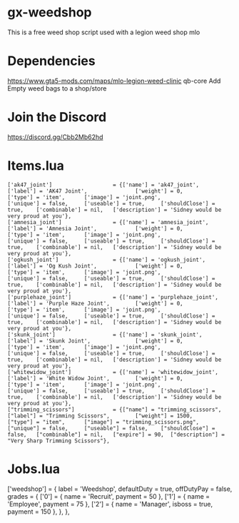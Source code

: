 # gx-weedshop
This is a free weed shop script used with a legion weed shop mlo

# Dependencies
https://www.gta5-mods.com/maps/mlo-legion-weed-clinic
qb-core
Add Empty weed bags to a shop/store

# Join the Discord
https://discord.gg/Cbb2Mb62hd

# Items.lua
	['ak47_joint'] 					 = {['name'] = 'ak47_joint', 			  	  	['label'] = 'AK47 Joint', 				['weight'] = 0, 		['type'] = 'item', 		['image'] = 'joint.png', 				['unique'] = false, 	['useable'] = true, 	['shouldClose'] = true,    ['combinable'] = nil,   ['description'] = 'Sidney would be very proud at you'},
	['amnesia_joint'] 				 = {['name'] = 'amnesia_joint', 			  	['label'] = 'Amnesia Joint', 			['weight'] = 0, 		['type'] = 'item', 		['image'] = 'joint.png', 				['unique'] = false, 	['useable'] = true, 	['shouldClose'] = true,    ['combinable'] = nil,   ['description'] = 'Sidney would be very proud at you'},
	['ogkush_joint'] 				 = {['name'] = 'ogkush_joint', 			  	    ['label'] = 'Og Kush Joint', 			['weight'] = 0, 		['type'] = 'item', 		['image'] = 'joint.png', 				['unique'] = false, 	['useable'] = true, 	['shouldClose'] = true,    ['combinable'] = nil,   ['description'] = 'Sidney would be very proud at you'},
	['purplehaze_joint'] 			 = {['name'] = 'purplehaze_joint', 			  	['label'] = 'Purple Haze Joint', 		['weight'] = 0, 		['type'] = 'item', 		['image'] = 'joint.png', 				['unique'] = false, 	['useable'] = true, 	['shouldClose'] = true,    ['combinable'] = nil,   ['description'] = 'Sidney would be very proud at you'},
	['skunk_joint'] 				 = {['name'] = 'skunk_joint', 			     	['label'] = 'Skunk Joint', 				['weight'] = 0, 		['type'] = 'item', 		['image'] = 'joint.png', 				['unique'] = false, 	['useable'] = true, 	['shouldClose'] = true,    ['combinable'] = nil,   ['description'] = 'Sidney would be very proud at you'},
	['whitewidow_joint'] 			 = {['name'] = 'whitewidow_joint', 			  	['label'] = 'White Widow Joint', 		['weight'] = 0, 		['type'] = 'item', 		['image'] = 'joint.png', 				['unique'] = false, 	['useable'] = true, 	['shouldClose'] = true,    ['combinable'] = nil,   ['description'] = 'Sidney would be very proud at you'},
	["trimming_scissors"] 		 	 = {["name"] = "trimming_scissors",           	["label"] = "Trimming Scissors",	 	["weight"] = 1500, 		["type"] = "item", 		["image"] = "trimming_scissors.png", 	["unique"] = false, 	["useable"] = false, 	["shouldClose"] = false,   ["combinable"] = nil,   ["expire"] = 90,  ["description"] = "Very Sharp Trimming Scissors"},
	
# Jobs.lua
  ['weedshop'] = {
		label = 'Weedshop',
		defaultDuty = true,
		offDutyPay = false,
		grades = {
            ['0'] = {
                name = 'Recruit',
                payment = 50
            },
            ['1'] = {
                name = 'Employee',
                payment = 75
            },
			['2'] = {
                name = 'Manager',
                isboss = true,
                payment = 150
            },
           },
          },


